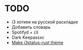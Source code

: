 # TODO

* i3 хоткеи на русской раскладке
* Добавить словарь
* Spotifyd + cli
* Dark Keepassxc
* [Make i3status-rust theme](https://github.com/greshake/i3status-rust/blob/master/themes.md)